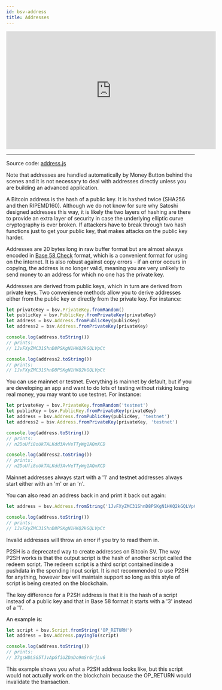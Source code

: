 ```yaml
---
id: bsv-address
title: Addresses
---
```


<iframe width="560" height="315" src="https://www.youtube.com/embed/a32dlV2xgIw" frameborder="0" allow="accelerometer; autoplay; encrypted-media; gyroscope; picture-in-picture" allowfullscreen></iframe>

----------------------------

Source code: [address.js](https://github.com/moneybutton/bsv/blob/master/lib/address.js)

Note that addresses are handled automatically by Money Button behind the scenes
and it is not necessary to deal with addresses directly unless you are building
an advanced application.

A Bitcoin address is the hash of a public key. It is hashed twice (SHA256 and
then RIPEMD160). Although we do not know for sure why Satoshi designed addresses
this way, it is likely the two layers of hashing are there to provide an extra
layer of security in case the underlying elliptic curve cryptography is ever
broken. If attackers have to break through two hash functions just to get your
public key, that makes attacks on the public key harder.

Addresses are 20 bytes long in raw buffer format but are almost always encoded
in [Base 58 Check](./bsv-base58.md) format, which is a convenient format for
using on the internet. It is also robust against copy errors - if an error
occurs in copying, the address is no longer valid, meaning you are very unlikely
to send money to an address for which no one has the private key.

Addresses are derived from public keys, which in turn are derived from private
keys. Two convenience methods allow you to derive addresses either from the
public key or directly from the private key. For instance:

```javascript
let privateKey = bsv.PrivateKey.fromRandom()
let publicKey = bsv.PublicKey.fromPrivateKey(privateKey)
let address = bsv.Address.fromPublicKey(publicKey)
let address2 = bsv.Address.fromPrivateKey(privateKey)

console.log(address.toString())
// prints:
// 1JvFXyZMC31ShnD8PSKgN1HKQ2kGQLVpCt

console.log(address2.toString())
// prints:
// 1JvFXyZMC31ShnD8PSKgN1HKQ2kGQLVpCt
```

You can use mainnet or testnet. Everything is mainnet by default, but if you are
developing an app and want to do lots of testing without risking losing real
money, you may want to use testnet. For instance:

```javascript
let privateKey = bsv.PrivateKey.fromRandom('testnet')
let publicKey = bsv.PublicKey.fromPrivateKey(privateKey)
let address = bsv.Address.fromPublicKey(publicKey, 'testnet')
let address2 = bsv.Address.fromPrivateKey(privateKey, 'testnet')

console.log(address.toString())
// prints:
// n2DoUfi8oUkTALKdd3AvVeTTyWg1AQmXCD

console.log(address2.toString())
// prints:
// n2DoUfi8oUkTALKdd3AvVeTTyWg1AQmXCD
```

Mainnet addresses always start with a '1' and testnet addresses always start
either with an 'm' or an 'n'.

You can also read an address back in and print it back out again:
```javascript
let address = bsv.Address.fromString('1JvFXyZMC31ShnD8PSKgN1HKQ2kGQLVpCt')

console.log(address.toString())
// prints:
// 1JvFXyZMC31ShnD8PSKgN1HKQ2kGQLVpCt
```

Invalid addresses will throw an error if you try to read them in.

P2SH is a deprecated way to create addresses on Bitcoin SV. The way P2SH works
is that the output script is the hash of another script called the redeem
script. The redeem script is a third script contained inside a pushdata in the
spending input script. It is not recommended to use P2SH for anything, however
bsv will maintain support so long as this style of script is being created on
the blockchain.

The key difference for a P2SH address is that it is the hash of a script instead
of a public key and that in Base 58 format it starts with a '3' instead of a
'1'.

An example is:

```javascript
let script = bsv.Script.fromString('OP_RETURN')
let address = bsv.Address.payingTo(script)

console.log(address.toString())
// prints:
// 37gsHDLSG5TJvApGfiUZDaDo9mSr6rjLv6
```

This example shows you what a P2SH address looks like, but this script would not
actually work on the blockchain because the OP_RETURN would invalidate the
transaction.
